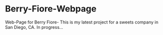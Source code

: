 # Berry-Fiore-Webpage
Web-Page for Berry Fiore- This is my latest project for a sweets company in San Diego, CA. In progress...
